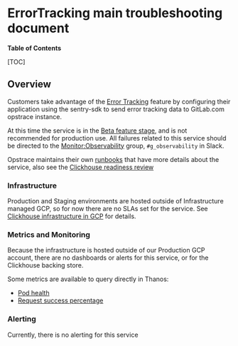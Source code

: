 # ErrorTracking main troubleshooting document

**Table of Contents**

[TOC]

## Overview

Customers take advantage of the [Error Tracking](https://about.gitlab.com/handbook/engineering/development/ops/monitor/observability/#clickhouse-datastore) feature by configuring their application using the sentry-sdk to send error tracking data to GitLab.com opstrace instance.

At this time the service is in the [Beta feature stage](https://docs.gitlab.com/ee/policy/alpha-beta-support.html#beta-features), and is not recommended for production use.
All failures related to this service should be directed to the [Monitor:Observability](https://about.gitlab.com/handbook/engineering/development/ops/monitor/observability/#monitorobservability) group, `#g_observability` in Slack.

Opstrace maintains their own [runbooks](https://gitlab.com/gitlab-org/opstrace/runbooks/) that have more details about the service,
also see the [Clickhouse readiness review](https://gitlab.com/gitlab-com/gl-infra/readiness/-/tree/master/library/database/clickhouse)

### Infrastructure

Production and Staging environments are hosted outside of Infrastructure managed GCP, so for now there are no SLAs set for the service.
See [Clickhouse infrastructure in GCP](https://gitlab.com/gitlab-com/gl-infra/readiness/-/tree/master/library/database/clickhouse#gcp) for details.

### Metrics and Monitoring

Because the infrastructure is hosted outside of our Production GCP account, there are no dashboards or alerts for this service, or for the Clickhouse backing store.

Some metrics are available to query directly in Thanos:

- [Pod health](https://thanos.gitlab.net/graph?g0.expr=sum(up%7Bcontainer%3D%22errortracking-api%22%2Cenvironment%3D%22opstrace-prd%22%7D)&g0.tab=1&g0.stacked=0&g0.range_input=1h&g0.max_source_resolution=0s&g0.deduplicate=1&g0.partial_response=0&g0.store_matches=%5B%5D)
- [Request success percentage](https://thanos.gitlab.net/graph?g0.expr=100%20-%20100*(sum(http_requests_total%7Bcode!%3D%22200%22%2Ccontainer%3D%22errortracking-api%22%2Cenvironment%3D%22opstrace-prd%22%7D%20or%20vector(0))%2Fsum(http_requests_total%7Benvironment%3D%22opstrace-prd%22%2Ccontainer%3D%22errortracking-api%22%7D))&g0.tab=1&g0.stacked=0&g0.range_input=1h&g0.max_source_resolution=0s&g0.deduplicate=1&g0.partial_response=0&g0.store_matches=%5B%5D)

### Alerting

Currently, there is no alerting for this service
